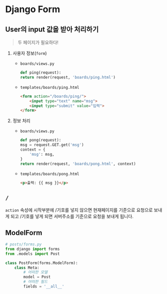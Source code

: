 # Django Form

## User의 input 값을 받아 처리하기

> 두 페이지가 필요하다!

1. 사용자 정보(`form`)
    - `boards/views.py`
        ```py
        def ping(request):
        return render(request, 'boards/ping.html')
        ```

    - `templates/boards/ping.html`
        ```html
        <form action="/boards/ping/">
            <input type="text" name="msg">
            <input type="submit" value="입력">
        </form>

2. 정보 처리
    - `boards/views.py`
        ```py
        def pong(request):
        msg = request.GET.get('msg')
        context = {
            'msg': msg,
        }
        return render(request, 'boards/pong.html', context)
        ```
    
    - `templates/boards/pong.html`
        ```html
        <p>출력: {{ msg }}</p>
        ```

## `/`
`action` 속성에 시작부분에 /기호를 넣지 않으면 현재페이지를 기준으로 요청으로 보내게 되고 /기호를 넣게 되면 서버주소를 기준으로 요청을 보내게 됩니다.


## ModelForm

```py
# posts/forms.py
from django import forms
from .models import Post

class PostForm(forms.ModelForm):
    class Meta:
        # 어떠한 모델
        model = Post
        # 어떠한 필드
        fields = '__all__'
```